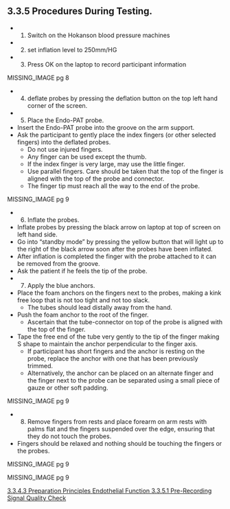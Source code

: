 ## 3.3.5 Procedures During Testing.

* 1. Switch on the Hokanson blood pressure machines
* 2. set inflation level to 250mm/HG
* 3. Press OK on the laptop to record participant information

MISSING_IMAGE pg 8

* 4. deflate probes by pressing the
deflation button on the top left hand corner of the screen.
* 5. Place the Endo-PAT probe.
 * Insert the Endo-PAT probe into the groove on the arm support.
 * Ask the participant to gently place the index fingers (or other selected fingers) into the deflated
probes.
    * Do not use injured fingers.
    * Any finger can be used except the thumb.
    * If the index finger is very large, may use the little finger.
    * Use parallel fingers. Care should be taken that the top of the finger is aligned with the top of the probe and connector.
    * The finger tip must reach all the way to the end of the probe.

MISSING_IMAGE pg 9

* 6. Inflate the probes.
 * Inflate probes by pressing the black arrow on laptop at top of screen
on left hand side.
 * Go into “standby mode” by pressing the yellow button that will light
up to the right of the black arrow soon after the probes have been inflated.
 * After inflation is completed the finger with the probe attached to it can be removed from the groove.
 * Ask the patient if he feels the tip of the probe.
* 7. Apply the blue anchors.
 * Place the foam anchors on the fingers next to the probes, making a
kink free loop that is not too tight and not too slack.
    * The tubes should lead distally away from
the hand.
 * Push the foam anchor to the root of the finger.
    * Ascertain that the tube-connector on
top of the probe is aligned with the top of the finger.
 * Tape the free end of the tube very gently to
the tip of the finger making S shape to maintain the anchor perpendicular to the finger axis.
    * If participant has short fingers and the anchor is resting on the probe, replace the anchor with one
that has been previously trimmed.
    * Alternatively, the anchor can be placed on an alternate
finger and the finger next to the probe can be separated using a small piece of gauze or other
soft padding.

MISSING_IMAGE pg 9

* 8. Remove fingers from rests and place forearm on arm rests with palms flat and the fingers
suspended over the edge, ensuring that they do not touch the probes.
 * Fingers should be
relaxed and nothing should be touching the fingers or the probes.

MISSING_IMAGE pg 9

MISSING_IMAGE pg 9


<div class="center">
<div class="btn-group">
  <a href=":pages_path:/manuals/endothelial-function/3-03-04-03-preparation-principles.md" class="btn btn-default">
    <span class="glyphicon glyphicon-chevron-left"></span>
    3.3.4.3 Preparation Principles
  </a>

  <a href=":pages_path:/manuals/endothelial-function" class="btn btn-default">
    <span class="glyphicon glyphicon-chevron-up"></span>
    Endothelial Function
  </a>

  <a href=":pages_path:/manuals/endothelial-function/3-03-05-01-pre-recording-signal-quality-check.md" class="btn btn-success">
    3.3.5.1 Pre-Recording Signal Quality Check
    <span class="glyphicon glyphicon-chevron-right"></span>
  </a>
</div>
</div>